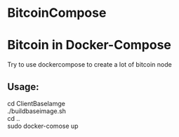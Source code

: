 # BitcoinCompose
Bitcoin in Docker-Compose
=========================
Try to use dockercompose to create a lot of bitcoin node 

Usage:   
------
  cd ClientBaseIamge  
  ./buildbaseimage.sh  
  cd ..  
  sudo docker-comose up  




